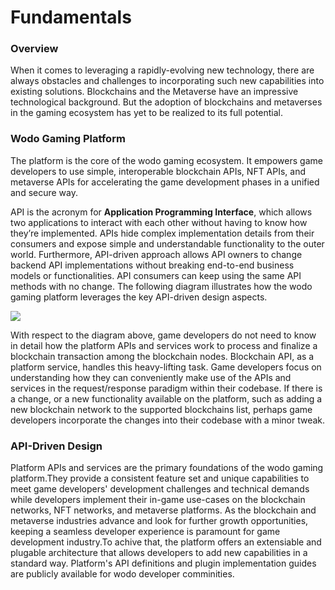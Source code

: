 # Fundamentals

### Overview

When it comes to leveraging a rapidly-evolving new technology, there are always obstacles and challenges to incorporating such new capabilities into existing solutions.  Blockchains and the Metaverse have an impressive technological background. But the adoption of blockchains and metaverses in the gaming ecosystem has yet to be realized to its full potential.

### Wodo Gaming Platform

The platform is the core of the wodo gaming ecosystem. It empowers game developers to use simple, interoperable blockchain APIs, NFT APIs, and metaverse APIs for accelerating the game development phases in a unified and secure way.&#x20;

API is the acronym for **Application Programming Interface**, which allows two applications to interact with each other without having to know how they’re implemented. APIs hide complex implementation details from their consumers and expose simple and understandable functionality to the outer world.  Furthermore, API-driven approach allows API owners to change backend API implementations without breaking end-to-end business models or functionalities. API consumers can keep using the same API methods with no change. The following diagram illustrates how the wodo gaming platform leverages the key API-driven design aspects.

![](../../.gitbook/assets/wodo\_platform\_game\_development.jpg)

With respect to the diagram above, game developers do not need to know in detail how the platform APIs and services work to process and finalize a blockchain transaction among the blockchain nodes. Blockchain API, as a platform service, handles this heavy-lifting task. Game developers focus on understanding how they can conveniently make use of the APIs and services in the request/response paradigm within their codebase. If there is a change, or a new functionality available on the platform, such as adding a new blockchain network to the supported blockchains list, perhaps game developers incorporate the changes into their codebase with a minor tweak.&#x20;

### API-Driven Design

Platform APIs and services are the primary foundations of the wodo gaming platform.They provide a consistent feature set and unique capabilities to meet game developers' development challenges and technical demands while developers implement their in-game use-cases on the blockchain networks, NFT networks, and metaverse platforms. As the blockchain and metaverse industries advance and look for further growth opportunities, keeping a seamless developer experience is paramount for game development industry.To achive that, the platform offers an extensiable and plugable architecture that allows developers to add new capabilities in a standard way. Platform's API definitions and plugin implementation guides are publicly available for wodo developer comminities.&#x20;
